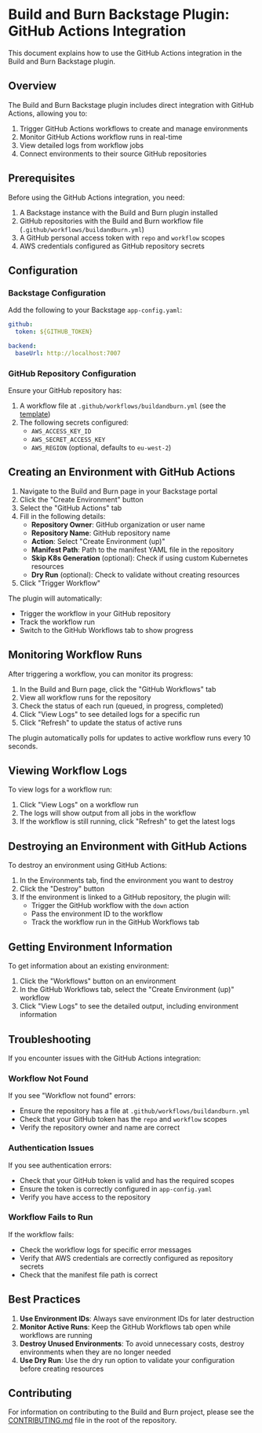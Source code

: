 # Build and Burn Backstage Plugin: GitHub Actions Integration

This document explains how to use the GitHub Actions integration in the Build and Burn Backstage plugin.

## Overview

The Build and Burn Backstage plugin includes direct integration with GitHub Actions, allowing you to:

1. Trigger GitHub Actions workflows to create and manage environments
2. Monitor GitHub Actions workflow runs in real-time
3. View detailed logs from workflow jobs
4. Connect environments to their source GitHub repositories

## Prerequisites

Before using the GitHub Actions integration, you need:

1. A Backstage instance with the Build and Burn plugin installed
2. GitHub repositories with the Build and Burn workflow file (`.github/workflows/buildandburn.yml`)
3. A GitHub personal access token with `repo` and `workflow` scopes
4. AWS credentials configured as GitHub repository secrets

## Configuration

### Backstage Configuration

Add the following to your Backstage `app-config.yaml`:

```yaml
github:
  token: ${GITHUB_TOKEN}

backend:
  baseUrl: http://localhost:7007
```

### GitHub Repository Configuration

Ensure your GitHub repository has:

1. A workflow file at `.github/workflows/buildandburn.yml` (see the [template](../../backstage-plugin/templates/workflow.yaml))
2. The following secrets configured:
   - `AWS_ACCESS_KEY_ID`
   - `AWS_SECRET_ACCESS_KEY`
   - `AWS_REGION` (optional, defaults to `eu-west-2`)

## Creating an Environment with GitHub Actions

1. Navigate to the Build and Burn page in your Backstage portal
2. Click the "Create Environment" button
3. Select the "GitHub Actions" tab
4. Fill in the following details:
   - **Repository Owner**: GitHub organization or user name
   - **Repository Name**: GitHub repository name
   - **Action**: Select "Create Environment (up)"
   - **Manifest Path**: Path to the manifest YAML file in the repository
   - **Skip K8s Generation** (optional): Check if using custom Kubernetes resources
   - **Dry Run** (optional): Check to validate without creating resources
5. Click "Trigger Workflow"

The plugin will automatically:
- Trigger the workflow in your GitHub repository
- Track the workflow run
- Switch to the GitHub Workflows tab to show progress

## Monitoring Workflow Runs

After triggering a workflow, you can monitor its progress:

1. In the Build and Burn page, click the "GitHub Workflows" tab
2. View all workflow runs for the repository
3. Check the status of each run (queued, in progress, completed)
4. Click "View Logs" to see detailed logs for a specific run
5. Click "Refresh" to update the status of active runs

The plugin automatically polls for updates to active workflow runs every 10 seconds.

## Viewing Workflow Logs

To view logs for a workflow run:

1. Click "View Logs" on a workflow run
2. The logs will show output from all jobs in the workflow
3. If the workflow is still running, click "Refresh" to get the latest logs

## Destroying an Environment with GitHub Actions

To destroy an environment using GitHub Actions:

1. In the Environments tab, find the environment you want to destroy
2. Click the "Destroy" button
3. If the environment is linked to a GitHub repository, the plugin will:
   - Trigger the GitHub workflow with the `down` action
   - Pass the environment ID to the workflow
   - Track the workflow run in the GitHub Workflows tab

## Getting Environment Information

To get information about an existing environment:

1. Click the "Workflows" button on an environment
2. In the GitHub Workflows tab, select the "Create Environment (up)" workflow
3. Click "View Logs" to see the detailed output, including environment information

## Troubleshooting

If you encounter issues with the GitHub Actions integration:

### Workflow Not Found

If you see "Workflow not found" errors:
- Ensure the repository has a file at `.github/workflows/buildandburn.yml`
- Check that your GitHub token has the `repo` and `workflow` scopes
- Verify the repository owner and name are correct

### Authentication Issues

If you see authentication errors:
- Check that your GitHub token is valid and has the required scopes
- Ensure the token is correctly configured in `app-config.yaml`
- Verify you have access to the repository

### Workflow Fails to Run

If the workflow fails:
- Check the workflow logs for specific error messages
- Verify that AWS credentials are correctly configured as repository secrets
- Check that the manifest file path is correct

## Best Practices

1. **Use Environment IDs**: Always save environment IDs for later destruction
2. **Monitor Active Runs**: Keep the GitHub Workflows tab open while workflows are running
3. **Destroy Unused Environments**: To avoid unnecessary costs, destroy environments when they are no longer needed
4. **Use Dry Run**: Use the dry run option to validate your configuration before creating resources

## Contributing

For information on contributing to the Build and Burn project, please see the [CONTRIBUTING.md](../../CONTRIBUTING.md) file in the root of the repository. 